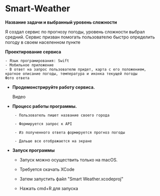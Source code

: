 # Smart-Weather
**Название задачи и выбранный уровень сложности**

Я создал сервис по прогнозу погоды, уровень сложности выбрал средний. Сервис призван помогать пользователю быстро определить погоду в своем населенном пункте

**Проектирование сервиса**

    - Язык програмирования: Swift
    - Мобильное приложение
    - В ответ на запрос пользователю придет, карта с его положением, краткое описание погоды, температура и иконка текущей погоды
    Фото ответа

- **Продемонстрируйте работу сервиса.**

    Видео
    
- **Процесс работы программы.**

       - Пользователь пишет название своего города
        
       - Формируется запрос к API
        
       - Из полученного ответа формируется прогноз погоды
        
       - Дальше все отображается на экране

- **Запуск программы**

   - Запуск можно осуществить только на macOS.
   
   - Требуется скачать XCode
   
   - Затем запустить файл "Smart Weather.xcodeproj"
   
   - Нажать cmd+R для запуска
